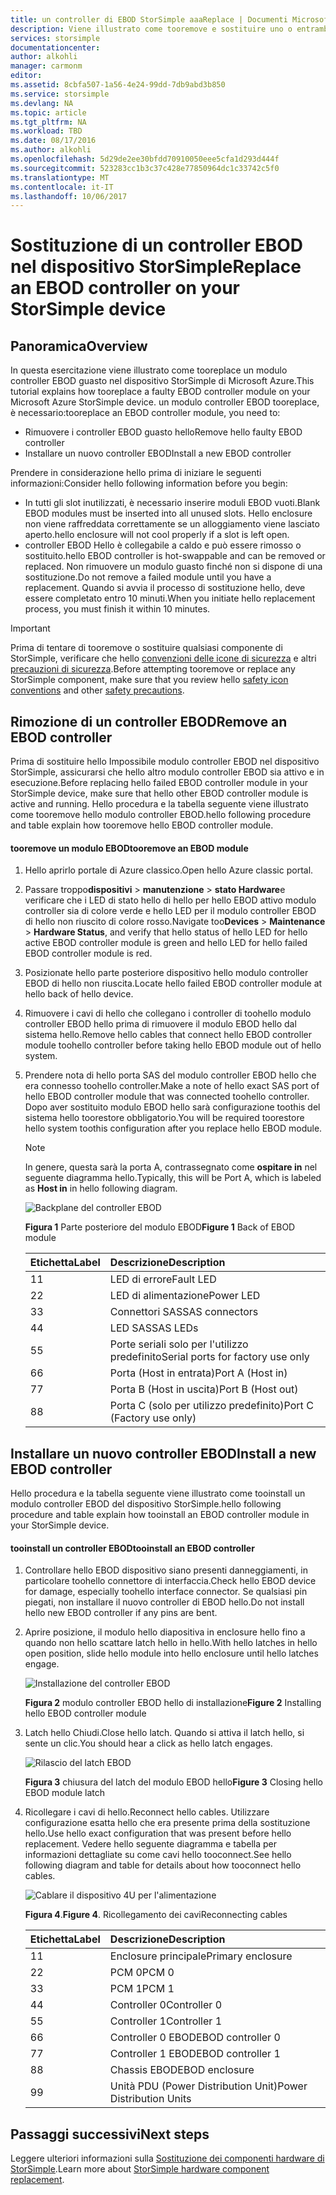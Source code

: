 ```yaml
---
title: un controller di EBOD StorSimple aaaReplace | Documenti Microsoft
description: Viene illustrato come tooremove e sostituire uno o entrambi i controller EBOD in un dispositivo 8600 StorSimple.
services: storsimple
documentationcenter: 
author: alkohli
manager: carmonm
editor: 
ms.assetid: 8cbfa507-1a56-4e24-99dd-7db9abd3b850
ms.service: storsimple
ms.devlang: NA
ms.topic: article
ms.tgt_pltfrm: NA
ms.workload: TBD
ms.date: 08/17/2016
ms.author: alkohli
ms.openlocfilehash: 5d29de2ee30bfdd70910050eee5cfa1d293d444f
ms.sourcegitcommit: 523283cc1b3c37c428e77850964dc1c33742c5f0
ms.translationtype: MT
ms.contentlocale: it-IT
ms.lasthandoff: 10/06/2017
---
```

# <a name="replace-an-ebod-controller-on-your-storsimple-device"></a><span data-ttu-id="5c76e-103">Sostituzione di un controller EBOD nel dispositivo StorSimple</span><span class="sxs-lookup"><span data-stu-id="5c76e-103">Replace an EBOD controller on your StorSimple device</span></span>
## <a name="overview"></a><span data-ttu-id="5c76e-104">Panoramica</span><span class="sxs-lookup"><span data-stu-id="5c76e-104">Overview</span></span>
<span data-ttu-id="5c76e-105">In questa esercitazione viene illustrato come tooreplace un modulo controller EBOD guasto nel dispositivo StorSimple di Microsoft Azure.</span><span class="sxs-lookup"><span data-stu-id="5c76e-105">This tutorial explains how tooreplace a faulty EBOD controller module on your Microsoft Azure StorSimple device.</span></span> <span data-ttu-id="5c76e-106">un modulo controller EBOD tooreplace, è necessario:</span><span class="sxs-lookup"><span data-stu-id="5c76e-106">tooreplace an EBOD controller module, you need to:</span></span>

* <span data-ttu-id="5c76e-107">Rimuovere i controller EBOD guasto hello</span><span class="sxs-lookup"><span data-stu-id="5c76e-107">Remove hello faulty EBOD controller</span></span>
* <span data-ttu-id="5c76e-108">Installare un nuovo controller EBOD</span><span class="sxs-lookup"><span data-stu-id="5c76e-108">Install a new EBOD controller</span></span>

<span data-ttu-id="5c76e-109">Prendere in considerazione hello prima di iniziare le seguenti informazioni:</span><span class="sxs-lookup"><span data-stu-id="5c76e-109">Consider hello following information before you begin:</span></span>

* <span data-ttu-id="5c76e-110">In tutti gli slot inutilizzati, è necessario inserire moduli EBOD vuoti.</span><span class="sxs-lookup"><span data-stu-id="5c76e-110">Blank EBOD modules must be inserted into all unused slots.</span></span> <span data-ttu-id="5c76e-111">Hello enclosure non viene raffreddata correttamente se un alloggiamento viene lasciato aperto.</span><span class="sxs-lookup"><span data-stu-id="5c76e-111">hello enclosure will not cool properly if a slot is left open.</span></span>
* <span data-ttu-id="5c76e-112">controller EBOD Hello è collegabile a caldo e può essere rimosso o sostituito.</span><span class="sxs-lookup"><span data-stu-id="5c76e-112">hello EBOD controller is hot-swappable and can be removed or replaced.</span></span> <span data-ttu-id="5c76e-113">Non rimuovere un modulo guasto finché non si dispone di una sostituzione.</span><span class="sxs-lookup"><span data-stu-id="5c76e-113">Do not remove a failed module until you have a replacement.</span></span> <span data-ttu-id="5c76e-114">Quando si avvia il processo di sostituzione hello, deve essere completato entro 10 minuti.</span><span class="sxs-lookup"><span data-stu-id="5c76e-114">When you initiate hello replacement process, you must finish it within 10 minutes.</span></span>

> [!IMPORTANT]
> <span data-ttu-id="5c76e-115">Prima di tentare di tooremove o sostituire qualsiasi componente di StorSimple, verificare che hello [convenzioni delle icone di sicurezza](storsimple-safety.md#safety-icon-conventions) e altri [precauzioni di sicurezza](storsimple-safety.md).</span><span class="sxs-lookup"><span data-stu-id="5c76e-115">Before attempting tooremove or replace any StorSimple component, make sure that you review hello [safety icon conventions](storsimple-safety.md#safety-icon-conventions) and other [safety precautions](storsimple-safety.md).</span></span>
> 
> 

## <a name="remove-an-ebod-controller"></a><span data-ttu-id="5c76e-116">Rimozione di un controller EBOD</span><span class="sxs-lookup"><span data-stu-id="5c76e-116">Remove an EBOD controller</span></span>
<span data-ttu-id="5c76e-117">Prima di sostituire hello Impossibile modulo controller EBOD nel dispositivo StorSimple, assicurarsi che hello altro modulo controller EBOD sia attivo e in esecuzione.</span><span class="sxs-lookup"><span data-stu-id="5c76e-117">Before replacing hello failed EBOD controller module in your StorSimple device, make sure that hello other EBOD controller module is active and running.</span></span> <span data-ttu-id="5c76e-118">Hello procedura e la tabella seguente viene illustrato come tooremove hello modulo controller EBOD.</span><span class="sxs-lookup"><span data-stu-id="5c76e-118">hello following procedure and table explain how tooremove hello EBOD controller module.</span></span>

#### <a name="tooremove-an-ebod-module"></a><span data-ttu-id="5c76e-119">tooremove un modulo EBOD</span><span class="sxs-lookup"><span data-stu-id="5c76e-119">tooremove an EBOD module</span></span>
1. <span data-ttu-id="5c76e-120">Hello aprirlo portale di Azure classico.</span><span class="sxs-lookup"><span data-stu-id="5c76e-120">Open hello Azure classic portal.</span></span>
2. <span data-ttu-id="5c76e-121">Passare troppo**dispositivi** > **manutenzione** > **stato Hardware**e verificare che i LED di stato hello di hello per hello EBOD attivo modulo controller sia di colore verde e hello LED per il modulo controller EBOD di hello non riuscito di colore rosso.</span><span class="sxs-lookup"><span data-stu-id="5c76e-121">Navigate too**Devices** > **Maintenance** > **Hardware Status**, and verify that hello status of hello LED for hello active EBOD controller module is green and hello LED for hello failed EBOD controller module is red.</span></span>
3. <span data-ttu-id="5c76e-122">Posizionate hello parte posteriore dispositivo hello modulo controller EBOD di hello non riuscita.</span><span class="sxs-lookup"><span data-stu-id="5c76e-122">Locate hello failed EBOD controller module at hello back of hello device.</span></span>
4. <span data-ttu-id="5c76e-123">Rimuovere i cavi di hello che collegano i controller di toohello modulo controller EBOD hello prima di rimuovere il modulo EBOD hello dal sistema hello.</span><span class="sxs-lookup"><span data-stu-id="5c76e-123">Remove hello cables that connect hello EBOD controller module toohello controller before taking hello EBOD module out of hello system.</span></span>
5. <span data-ttu-id="5c76e-124">Prendere nota di hello porta SAS del modulo controller EBOD hello che era connesso toohello controller.</span><span class="sxs-lookup"><span data-stu-id="5c76e-124">Make a note of hello exact SAS port of hello EBOD controller module that was connected toohello controller.</span></span> <span data-ttu-id="5c76e-125">Dopo aver sostituito modulo EBOD hello sarà configurazione toothis del sistema hello toorestore obbligatorio.</span><span class="sxs-lookup"><span data-stu-id="5c76e-125">You will be required toorestore hello system toothis configuration after you replace hello EBOD module.</span></span> 
   
   > [!NOTE]
   > <span data-ttu-id="5c76e-126">In genere, questa sarà la porta A, contrassegnato come **ospitare in** nel seguente diagramma hello.</span><span class="sxs-lookup"><span data-stu-id="5c76e-126">Typically, this will be Port A, which is labeled as **Host in** in hello following diagram.</span></span>
   > 
   > 
   
    ![Backplane del controller EBOD](./media/storsimple-ebod-controller-replacement/IC741049.png)
   
     <span data-ttu-id="5c76e-128">**Figura 1** Parte posteriore del modulo EBOD</span><span class="sxs-lookup"><span data-stu-id="5c76e-128">**Figure 1** Back of EBOD module</span></span>
   
   | <span data-ttu-id="5c76e-129">Etichetta</span><span class="sxs-lookup"><span data-stu-id="5c76e-129">Label</span></span> | <span data-ttu-id="5c76e-130">Descrizione</span><span class="sxs-lookup"><span data-stu-id="5c76e-130">Description</span></span> |
   |:--- |:--- |
   | <span data-ttu-id="5c76e-131">1</span><span class="sxs-lookup"><span data-stu-id="5c76e-131">1</span></span> |<span data-ttu-id="5c76e-132">LED di errore</span><span class="sxs-lookup"><span data-stu-id="5c76e-132">Fault LED</span></span> |
   | <span data-ttu-id="5c76e-133">2</span><span class="sxs-lookup"><span data-stu-id="5c76e-133">2</span></span> |<span data-ttu-id="5c76e-134">LED di alimentazione</span><span class="sxs-lookup"><span data-stu-id="5c76e-134">Power LED</span></span> |
   | <span data-ttu-id="5c76e-135">3</span><span class="sxs-lookup"><span data-stu-id="5c76e-135">3</span></span> |<span data-ttu-id="5c76e-136">Connettori SAS</span><span class="sxs-lookup"><span data-stu-id="5c76e-136">SAS connectors</span></span> |
   | <span data-ttu-id="5c76e-137">4</span><span class="sxs-lookup"><span data-stu-id="5c76e-137">4</span></span> |<span data-ttu-id="5c76e-138">LED SAS</span><span class="sxs-lookup"><span data-stu-id="5c76e-138">SAS LEDs</span></span> |
   | <span data-ttu-id="5c76e-139">5</span><span class="sxs-lookup"><span data-stu-id="5c76e-139">5</span></span> |<span data-ttu-id="5c76e-140">Porte seriali solo per l'utilizzo predefinito</span><span class="sxs-lookup"><span data-stu-id="5c76e-140">Serial ports for factory use only</span></span> |
   | <span data-ttu-id="5c76e-141">6</span><span class="sxs-lookup"><span data-stu-id="5c76e-141">6</span></span> |<span data-ttu-id="5c76e-142">Porta (Host in entrata)</span><span class="sxs-lookup"><span data-stu-id="5c76e-142">Port A (Host in)</span></span> |
   | <span data-ttu-id="5c76e-143">7</span><span class="sxs-lookup"><span data-stu-id="5c76e-143">7</span></span> |<span data-ttu-id="5c76e-144">Porta B (Host in uscita)</span><span class="sxs-lookup"><span data-stu-id="5c76e-144">Port B (Host out)</span></span> |
   | <span data-ttu-id="5c76e-145">8</span><span class="sxs-lookup"><span data-stu-id="5c76e-145">8</span></span> |<span data-ttu-id="5c76e-146">Porta C (solo per utilizzo predefinito)</span><span class="sxs-lookup"><span data-stu-id="5c76e-146">Port C (Factory use only)</span></span> |

## <a name="install-a-new-ebod-controller"></a><span data-ttu-id="5c76e-147">Installare un nuovo controller EBOD</span><span class="sxs-lookup"><span data-stu-id="5c76e-147">Install a new EBOD controller</span></span>
<span data-ttu-id="5c76e-148">Hello procedura e la tabella seguente viene illustrato come tooinstall un modulo controller EBOD del dispositivo StorSimple.</span><span class="sxs-lookup"><span data-stu-id="5c76e-148">hello following procedure and table explain how tooinstall an EBOD controller module in your StorSimple device.</span></span>

#### <a name="tooinstall-an-ebod-controller"></a><span data-ttu-id="5c76e-149">tooinstall un controller EBOD</span><span class="sxs-lookup"><span data-stu-id="5c76e-149">tooinstall an EBOD controller</span></span>
1. <span data-ttu-id="5c76e-150">Controllare hello EBOD dispositivo siano presenti danneggiamenti, in particolare toohello connettore di interfaccia.</span><span class="sxs-lookup"><span data-stu-id="5c76e-150">Check hello EBOD device for damage, especially toohello interface connector.</span></span> <span data-ttu-id="5c76e-151">Se qualsiasi pin piegati, non installare il nuovo controller di EBOD hello.</span><span class="sxs-lookup"><span data-stu-id="5c76e-151">Do not install hello new EBOD controller if any pins are bent.</span></span>
2. <span data-ttu-id="5c76e-152">Aprire posizione, il modulo hello diapositiva in enclosure hello fino a quando non hello scattare latch hello in hello.</span><span class="sxs-lookup"><span data-stu-id="5c76e-152">With hello latches in hello open position, slide hello module into hello enclosure until hello latches engage.</span></span>
   
    ![Installazione del controller EBOD](./media/storsimple-ebod-controller-replacement/IC741050.png)
   
    <span data-ttu-id="5c76e-154">**Figura 2** modulo controller EBOD hello di installazione</span><span class="sxs-lookup"><span data-stu-id="5c76e-154">**Figure 2**  Installing hello EBOD controller module</span></span>
3. <span data-ttu-id="5c76e-155">Latch hello Chiudi.</span><span class="sxs-lookup"><span data-stu-id="5c76e-155">Close hello latch.</span></span> <span data-ttu-id="5c76e-156">Quando si attiva il latch hello, si sente un clic.</span><span class="sxs-lookup"><span data-stu-id="5c76e-156">You should hear a click as hello latch engages.</span></span>
   
    ![Rilascio del latch EBOD](./media/storsimple-ebod-controller-replacement/IC741047.png)
   
    <span data-ttu-id="5c76e-158">**Figura 3** chiusura del latch del modulo EBOD hello</span><span class="sxs-lookup"><span data-stu-id="5c76e-158">**Figure 3**  Closing hello EBOD module latch</span></span>
4. <span data-ttu-id="5c76e-159">Ricollegare i cavi di hello.</span><span class="sxs-lookup"><span data-stu-id="5c76e-159">Reconnect hello cables.</span></span> <span data-ttu-id="5c76e-160">Utilizzare configurazione esatta hello che era presente prima della sostituzione hello.</span><span class="sxs-lookup"><span data-stu-id="5c76e-160">Use hello exact configuration that was present before hello replacement.</span></span> <span data-ttu-id="5c76e-161">Vedere hello seguente diagramma e tabella per informazioni dettagliate su come cavi hello tooconnect.</span><span class="sxs-lookup"><span data-stu-id="5c76e-161">See hello following diagram and table for details about how tooconnect hello cables.</span></span>
   
    ![Cablare il dispositivo 4U per l'alimentazione](./media/storsimple-ebod-controller-replacement/IC770723.png)
   
    <span data-ttu-id="5c76e-163">**Figura 4**.</span><span class="sxs-lookup"><span data-stu-id="5c76e-163">**Figure 4**.</span></span> <span data-ttu-id="5c76e-164">Ricollegamento dei cavi</span><span class="sxs-lookup"><span data-stu-id="5c76e-164">Reconnecting cables</span></span>
   
   | <span data-ttu-id="5c76e-165">Etichetta</span><span class="sxs-lookup"><span data-stu-id="5c76e-165">Label</span></span> | <span data-ttu-id="5c76e-166">Descrizione</span><span class="sxs-lookup"><span data-stu-id="5c76e-166">Description</span></span> |
   |:--- |:--- |
   | <span data-ttu-id="5c76e-167">1</span><span class="sxs-lookup"><span data-stu-id="5c76e-167">1</span></span> |<span data-ttu-id="5c76e-168">Enclosure principale</span><span class="sxs-lookup"><span data-stu-id="5c76e-168">Primary enclosure</span></span> |
   | <span data-ttu-id="5c76e-169">2</span><span class="sxs-lookup"><span data-stu-id="5c76e-169">2</span></span> |<span data-ttu-id="5c76e-170">PCM 0</span><span class="sxs-lookup"><span data-stu-id="5c76e-170">PCM 0</span></span> |
   | <span data-ttu-id="5c76e-171">3</span><span class="sxs-lookup"><span data-stu-id="5c76e-171">3</span></span> |<span data-ttu-id="5c76e-172">PCM 1</span><span class="sxs-lookup"><span data-stu-id="5c76e-172">PCM 1</span></span> |
   | <span data-ttu-id="5c76e-173">4</span><span class="sxs-lookup"><span data-stu-id="5c76e-173">4</span></span> |<span data-ttu-id="5c76e-174">Controller 0</span><span class="sxs-lookup"><span data-stu-id="5c76e-174">Controller 0</span></span> |
   | <span data-ttu-id="5c76e-175">5</span><span class="sxs-lookup"><span data-stu-id="5c76e-175">5</span></span> |<span data-ttu-id="5c76e-176">Controller 1</span><span class="sxs-lookup"><span data-stu-id="5c76e-176">Controller 1</span></span> |
   | <span data-ttu-id="5c76e-177">6</span><span class="sxs-lookup"><span data-stu-id="5c76e-177">6</span></span> |<span data-ttu-id="5c76e-178">Controller 0 EBOD</span><span class="sxs-lookup"><span data-stu-id="5c76e-178">EBOD controller 0</span></span> |
   | <span data-ttu-id="5c76e-179">7</span><span class="sxs-lookup"><span data-stu-id="5c76e-179">7</span></span> |<span data-ttu-id="5c76e-180">Controller 1 EBOD</span><span class="sxs-lookup"><span data-stu-id="5c76e-180">EBOD controller 1</span></span> |
   | <span data-ttu-id="5c76e-181">8</span><span class="sxs-lookup"><span data-stu-id="5c76e-181">8</span></span> |<span data-ttu-id="5c76e-182">Chassis EBOD</span><span class="sxs-lookup"><span data-stu-id="5c76e-182">EBOD enclosure</span></span> |
   | <span data-ttu-id="5c76e-183">9</span><span class="sxs-lookup"><span data-stu-id="5c76e-183">9</span></span> |<span data-ttu-id="5c76e-184">Unità PDU (Power Distribution Unit)</span><span class="sxs-lookup"><span data-stu-id="5c76e-184">Power Distribution Units</span></span> |

## <a name="next-steps"></a><span data-ttu-id="5c76e-185">Passaggi successivi</span><span class="sxs-lookup"><span data-stu-id="5c76e-185">Next steps</span></span>
<span data-ttu-id="5c76e-186">Leggere ulteriori informazioni sulla [Sostituzione dei componenti hardware di StorSimple](storsimple-hardware-component-replacement.md).</span><span class="sxs-lookup"><span data-stu-id="5c76e-186">Learn more about [StorSimple hardware component replacement](storsimple-hardware-component-replacement.md).</span></span>

